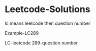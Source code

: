 # Leetcode-Solutions

lc means leetcode
then question number

Example-LC289

LC-leetcode
289-question number
